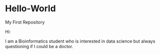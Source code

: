 # Hello-World
My First Repository

Hi:

I am a Bioinformatics student who is interested in data science but always questioning if I could be a doctor.
